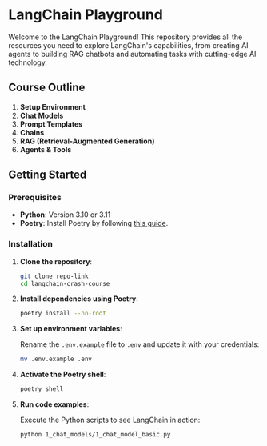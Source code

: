 # LangChain Playground

Welcome to the LangChain Playground! This repository provides all the resources you need to explore LangChain's capabilities, from creating AI agents to building RAG chatbots and automating tasks with cutting-edge AI technology.

## Course Outline

1. **Setup Environment**
2. **Chat Models**
3. **Prompt Templates**
4. **Chains**
5. **RAG (Retrieval-Augmented Generation)**
6. **Agents & Tools**

## Getting Started

### Prerequisites

- **Python**: Version 3.10 or 3.11
- **Poetry**: Install Poetry by following [this guide](https://python-poetry.org/docs/#installation).

### Installation

1. **Clone the repository**:

   ```bash
   git clone repo-link
   cd langchain-crash-course
   ```

2. **Install dependencies using Poetry**:

   ```bash
   poetry install --no-root
   ```

3. **Set up environment variables**:

   Rename the `.env.example` file to `.env` and update it with your credentials:

   ```bash
   mv .env.example .env
   ```

4. **Activate the Poetry shell**:

   ```bash
   poetry shell
   ```

5. **Run code examples**:

   Execute the Python scripts to see LangChain in action:

   ```bash
   python 1_chat_models/1_chat_model_basic.py
   ```